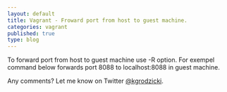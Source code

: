 ```yaml
---
layout: default
title: Vagrant - Froward port from host to guest machine.
categories: vagrant
published: true
type: blog
---
```

To forward port from host to guest machine use -R option. For exempel command below forwards port 8088 to localhost:8088 in guest machine.


<script src="https://gist.github.com/kgrodzicki/6070117.js">
</script>
Any comments? Let me know on Twitter [@kgrodzicki](http://bit.ly/t-kgrodzicki).
